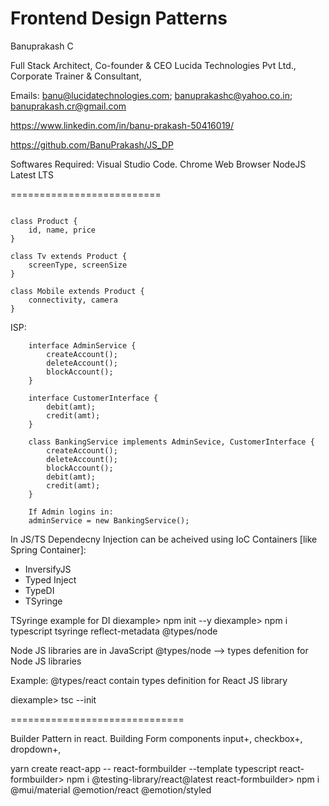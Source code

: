 # Frontend Design Patterns
Banuprakash C

Full Stack Architect,
Co-founder & CEO Lucida Technologies Pvt Ltd.,
Corporate Trainer & Consultant,

Emails: banu@lucidatechnologies.com; banuprakashc@yahoo.co.in; banuprakash.cr@gmail.com

https://www.linkedin.com/in/banu-prakash-50416019/

https://github.com/BanuPrakash/JS_DP

Softwares Required:
Visual Studio Code.
Chrome Web Browser
NodeJS Latest LTS

==========================

```

class Product {
    id, name, price
}

class Tv extends Product {
    screenType, screenSize
}

class Mobile extends Product {
    connectivity, camera
}

```

ISP:

```
    interface AdminService {
        createAccount();
        deleteAccount();
        blockAccount();
    }

    interface CustomerInterface {
        debit(amt);
        credit(amt);
    }

    class BankingService implements AdminSevice, CustomerInterface {
        createAccount();
        deleteAccount();
        blockAccount();
        debit(amt);
        credit(amt);
    }

    If Admin logins in:
    adminService = new BankingService();

```

In JS/TS Dependecny Injection can be acheived using IoC Containers [like Spring Container]:
* InversifyJS
* Typed Inject
* TypeDI
* TSyringe

TSyringe example for DI
diexample> npm init --y
diexample> npm i typescript tsyringe reflect-metadata @types/node

Node JS libraries are in JavaScript
@types/node --> types defenition for Node JS libraries

Example:
@types/react contain types definition for React JS library

diexample> tsc --init

==============================

Builder Pattern in react.
Building Form components
input+, checkbox+, dropdown+, 

yarn create react-app -- react-formbuilder --template typescript
react-formbuilder> npm i @testing-library/react@latest
react-formbuilder> npm i @mui/material @emotion/react @emotion/styled